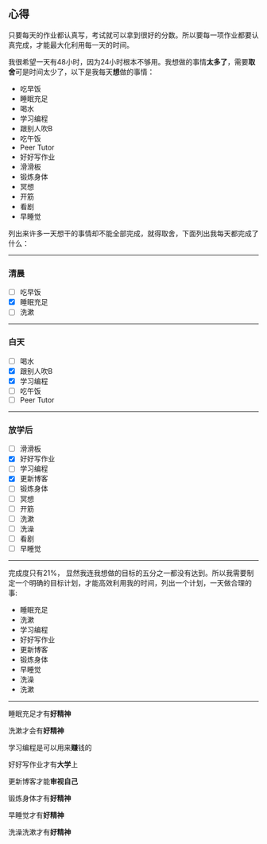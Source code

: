 ## 心得
只要每天的作业都认真写，考试就可以拿到很好的分数。所以要每一项作业都要认真完成，才能最大化利用每一天的时间。

我很希望一天有48小时，因为24小时根本不够用。我想做的事情**太多了**，需要**取舍**可是时间太少了，以下是我每天**想**做的事情：
* 吃早饭
* 睡眠充足
* 喝水
* 学习编程
* 跟别人吹B
* 吃午饭
* Peer Tutor 
* 好好写作业
* 滑滑板
* 锻炼身体
* 冥想
* 开筋
* 看剧
* 早睡觉

列出来许多一天想干的事情却不能全部完成，就得取舍，下面列出我每天都完成了什么：

---
### 清晨
- [ ] 吃早饭
- [x] 睡眠充足
- [ ] 洗漱

---
### 白天
- [ ] 喝水
- [x] 跟别人吹B
- [x] 学习编程
- [ ] 吃午饭
- [ ] Peer Tutor
  
---
### 放学后
- [ ] 滑滑板
- [x] 好好写作业
- [ ] 学习编程
- [X] 更新博客
- [ ] 锻炼身体
- [ ] 冥想
- [ ] 开筋
- [ ] 洗漱
- [ ] 洗澡
- [ ] 看剧
- [ ] 早睡觉

---
完成度只有21%， 显然我连我想做的目标的五分之一都没有达到。所以我需要制定一个明确的目标计划，才能高效利用我的时间，列出一个计划，一天做合理的事:
* 睡眠充足
* 洗漱
* 学习编程
* 好好写作业
* 更新博客
* 锻炼身体
* 早睡觉
* 洗澡
* 洗漱

---

睡眠充足才有**好精神**

洗漱才会有**好精神**

学习编程是可以用来**赚**钱的

好好写作业才有**大学**上

更新博客才能**审视自己**

锻炼身体才有**好精神**

早睡觉才有**好精神**

洗澡洗漱才有**好精神**



